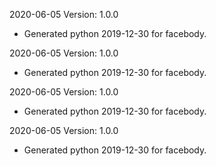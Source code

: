 2020-06-05 Version: 1.0.0
- Generated python 2019-12-30 for facebody.

2020-06-05 Version: 1.0.0
- Generated python 2019-12-30 for facebody.

2020-06-05 Version: 1.0.0
- Generated python 2019-12-30 for facebody.

2020-06-05 Version: 1.0.0
- Generated python 2019-12-30 for facebody.

